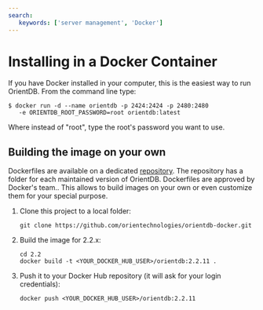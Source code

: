 ```yaml
---
search:
   keywords: ['server management', 'Docker']
---
```


# Installing in a Docker Container

If you have Docker installed in your computer, this is the easiest way to run OrientDB. From the command line type:

```
$ docker run -d --name orientdb -p 2424:2424 -p 2480:2480
   -e ORIENTDB_ROOT_PASSWORD=root orientdb:latest
```

Where instead of "root", type the root's password you want to use.

##  Building the image on your own

Dockerfiles are available on a dedicated [repository](https://github.com/orientechnologies/orientdb-docker). The repository has a folder for each maintained version of OrientDB. Dockerfiles are approved by Docker's team.. This allows to build images on your own or even customize them for your special purpose.

1. Clone this project to a local folder:
   ```
   git clone https://github.com/orientechnologies/orientdb-docker.git
   ```
2. Build the image for 2.2.x:
   ```
   cd 2.2
   docker build -t <YOUR_DOCKER_HUB_USER>/orientdb:2.2.11 .
   ```
3. Push it to your Docker Hub repository (it will ask for your login credentials):
   ```
   docker push <YOUR_DOCKER_HUB_USER>/orientdb:2.2.11
   ```


